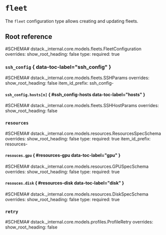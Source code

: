 # `fleet`

The `fleet` configuration type allows creating and updating fleets.

## Root reference

#SCHEMA# dstack._internal.core.models.fleets.FleetConfiguration
    overrides:
      show_root_heading: false
      type:
        required: true

### `ssh_config` { data-toc-label="ssh_config" }

#SCHEMA# dstack._internal.core.models.fleets.SSHParams
    overrides:
      show_root_heading: false
      item_id_prefix: ssh_config-

#### `ssh_config.hosts[n]` { #ssh_config-hosts data-toc-label="hosts" }

#SCHEMA# dstack._internal.core.models.fleets.SSHHostParams
    overrides:
      show_root_heading: false

### `resources`

#SCHEMA# dstack._internal.core.models.resources.ResourcesSpecSchema
    overrides:
      show_root_heading: false
      type:
        required: true
      item_id_prefix: resources-

#### `resouces.gpu` { #resources-gpu data-toc-label="gpu" } 

#SCHEMA# dstack._internal.core.models.resources.GPUSpecSchema
    overrides:
      show_root_heading: false
      type:
        required: true

#### `resouces.disk` { #resources-disk data-toc-label="disk" }

#SCHEMA# dstack._internal.core.models.resources.DiskSpecSchema
    overrides:
      show_root_heading: false
      type:
        required: true

### `retry`

#SCHEMA# dstack._internal.core.models.profiles.ProfileRetry
    overrides:
      show_root_heading: false
